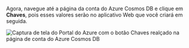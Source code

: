   Agora, navegue até a página da conta do Azure Cosmos DB e clique em **Chaves**, pois esses valores serão no aplicativo Web que você criará em seguida.

![Captura de tela do Portal do Azure com o botão Chaves realçado na página de conta do Azure Cosmos DB](./media/cosmos-db-keys/keys.png)

